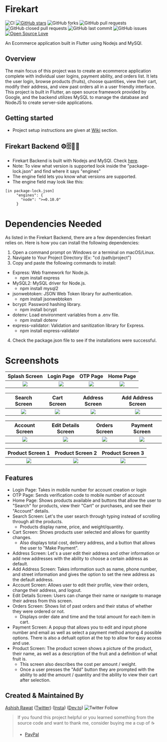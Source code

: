 # Firekart

![CI](https://github.com/ashishrawat2911/firekart/workflows/Ecomm/badge.svg)
[![GitHub stars](https://img.shields.io/github/stars/ashishrawat2911/firekart?style=social)](https://github.com/ashishrawat2911/firekart) ![GitHub forks](https://img.shields.io/github/forks/ashishrawat2911/firekart?style=social)
![GitHub pull requests](https://img.shields.io/github/issues-pr/ashishrawat2911/firekart) ![GitHub closed pull requests](https://img.shields.io/github/issues-pr-closed/ashishrawat2911/firekart) ![GitHub last commit](https://img.shields.io/github/last-commit/ashishrawat2911/firekart)  ![GitHub issues](https://img.shields.io/github/issues-raw/ashishrawat2911/firekart) [![Open Source Love](https://badges.frapsoft.com/os/v2/open-source.svg?v=103)](https://github.com/ashishrawat2911/firekart)

An Ecommerce application built in Flutter using Nodejs and MySQl.

## Overview
The main focus of this project was to create an ecommerce application complete with individual user logins, payment ability, and orders list. It lets the user login, browse products (fruits), choose quantities, view their cart, modify their address, and view past orders all in a user friendly interface.
This project is built in Flutter, an open source framework provided by Google, and the backend utilizes MySQL to manage the database and NodeJS to create server-side applications.

## Getting started

* Project setup instructions are given at [Wiki](https://github.com/ashishrawat2911/firekart/wiki/Gettings-Started)
  section.

## Firekart Backend  ⚙️🗄️👨‍💻

* Firekart Backend is built with Nodejs and MySQl. Check [here](https://github.com/ashishrawat2911/firekart-backend).
* Note: To view what version is supported look inside the "package-lock.json" and find where it says "engines"
* The engine field lets you know what versions are supported.
* The engine field may look like this:
 ```
[in package-lock.json]
      "engines": {
        "node": ">=0.10.0"
      }
  ```
# Dependencies Needed
As listed in the Firekart Backend, there are a few dependencies firekart relies on. Here is how you can install the following dependencies:
1) Open a command prompt on Windows or a terminal on macOS/Linux.
2) Navigate to Your Project Directory (Ex: "cd /path/project")
3) Copy and paste the following commands to install:
  - Express: Web framework for Node.js.
    - npm install express
  - MySQL2: MySQL driver for Node.js.
    - npm install mysql2
  - jsonwebtoken: JSON Web Token library for authentication.
    - npm install jsonwebtoken
  - bcrypt: Password hashing library.
    - npm install bcrypt
  - dotenv: Load environment variables from a .env file.
    - npm install dotenv
  - express-validator: Validation and sanitization library for Express.
    - npm install express-validator
4) Check the package.json file to see if the installations were successful.


# Screenshots

Splash Screen              |  Login Page               | OTP Page               |  Home Page
:-------------------------:|:-------------------------:|:-------------------------:|:-------------------------:
![](screenshot/splash_screen.png)|![](screenshot/login_screen.png)|![](screenshot/otp_screen.png)|![](screenshot/home_page.png)|

Search Screen        |  Cart Screen       |   Address Screen               |  Add Address Screen
:-------------------------:|:-------------------------:|:-------------------------:|:-------------------------:
![](screenshot/search_screen.png)|![](screenshot/cart_screen.png)|![](screenshot/address_screen.png)|![](screenshot/add_address_sceen.png)|

Account Screen                  | Edit Details Screen       |   Orders Screen      |     Payment Screen
:-------------------------:|:-------------------------:|:-------------------------:|:-------------------------:
![](screenshot/account_screen.png)|![](screenshot/edit_details_screen.png)|![](screenshot/orders_screen.png)|![](screenshot/payment_screen.png)|

Product Screen 1          |  Product Screen 2              |  Product Screen 3              
:---------------------------------:|:-------------------------:|:-------------------------:
![](screenshot/product_page1.png) |![](screenshot/product_page2.png)|![](screenshot/product_page3.png)

## Features
- Login Page: Takes in mobile number for account creation or login
- OTP Page: Sends verification code to mobile number of account
- Home Page: Shows products available and buttons that allow the user to "Search" for products, view their "Cart" or purchases, and see their "Account" details.
- Search Screen: Let's the user search through typing instead of scrolling through all the products.
    - Products display name, price, and weight/quantity.
- Cart Screen: Shows products user selected and allows for quantity changes.
    - Also displays total cost, delivery address, and a button that allows the user to "Make Payment".
- Address Screen: Let's a user edit their address and other information or add new addresses with the ability to choose a certain address as default.
- Add Address Screen: Takes information such as name, phone number, and street information and gives the option to set the new address as the default address.
- Account Screen: Allows user to edit their profile, view their orders, change their address, and logout.
- Edit Details Screen: Users can change their name or navigate to manage their adress from this screen.
- Orders Screen: Shows list of past orders and their status of whether they were ordered or not.
    - Displays order date and time and the total amount for each item in cart.
- Payment Screen: A popup that allows you to edit and input phone number and email as well as select a payment method among 4 possible options. There is also a defualt option at the top to allow for easy access and use.
- Product Screen: The product screen shows a picture of the product, their name, as well as a description of the fruit and a definition of what fruit is.
    - This screen also describes the cost per amount / weight.
    - Once a user presses the "Add" button they are prompted with the ability to add the amount / quantity and the ability to view their cart after selection.

## Created & Maintained By

[Ashish Rawat](https://ashishrawat.dev) ([Twitter](https://www.twitter.com/ashishrawat2911))  ([Insta](https://www.instagram.com/ashishrawat2911)) ([Dev.to](https://dev.to/ashishrawat2911))
![Twitter Follow](https://img.shields.io/twitter/follow/ashishrawat2911?style=social)

> If you found this project helpful or you learned something from the source code and want to thank me, consider buying
> me a cup of :coffee:
>
> * [PayPal](https://paypal.me/ashishrawat2911/)
